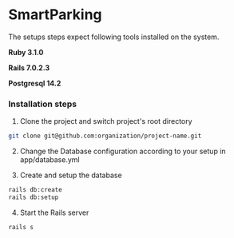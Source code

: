 # SmartParking 

The setups steps expect following tools installed on the system.

**Ruby 3.1.0**

**Rails 7.0.2.3**

**Postgresql 14.2**

### Installation steps

1. Clone the project and switch project's root directory
```bash
git clone git@github.com:organization/project-name.git
```

2. Change the Database configuration according to your setup in app/database.yml 


3. Create and setup the database 

```bash
rails db:create
rails db:setup
```

4. Start the Rails server

```bash
rails s
```
